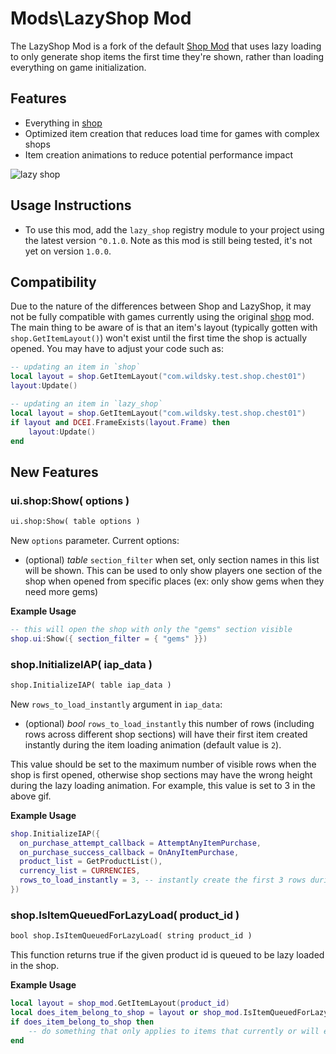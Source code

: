 

# Mods\LazyShop Mod

The LazyShop Mod is a fork of the default [Shop Mod](https://wiki.editor.funovus.com/master/Mods-IAP-Shop-Mod) that uses lazy loading to only generate shop items the first time they're shown, rather than loading everything on game initialization.

## Features
- Everything in [shop](https://wiki.editor.funovus.com/master/Mods-IAP-Shop-Mod)
- Optimized item creation that reduces load time for games with complex shops
- Item creation animations to reduce potential performance impact


![lazy shop](https://user-images.githubusercontent.com/56179276/187561854-70f09052-a253-49a0-ae3d-b0a33dec310b.gif)


## Usage Instructions
- To use this mod, add the `lazy_shop` registry module to your project using the latest version `^0.1.0`. Note as this mod is still being tested, it's not yet on version `1.0.0`.

## Compatibility 
Due to the nature of the differences between Shop and LazyShop, it may not be fully compatible with games currently using the original [shop](https://wiki.editor.funovus.com/master/Mods-IAP-Shop-Mod) mod. The main thing to be aware of is that an item's layout (typically gotten with `shop.GetItemLayout()`) won't exist until the first time the shop is actually opened. You may have to adjust your code such as:

```lua
-- updating an item in `shop`
local layout = shop.GetItemLayout("com.wildsky.test.shop.chest01")
layout:Update()

-- updating an item in `lazy_shop`
local layout = shop.GetItemLayout("com.wildsky.test.shop.chest01")
if layout and DCEI.FrameExists(layout.Frame) then
    layout:Update()
end
```


## New Features
### ui.shop:Show( options )
```md
ui.shop:Show( table options )
```
New `options` parameter. Current options:
  - (optional) *table* `section_filter` when set, only section names in this list will be shown. This can be used to only show players one section of the shop when opened from specific places (ex: only show gems when they need more gems)

**Example Usage**
```lua
-- this will open the shop with only the "gems" section visible
shop.ui:Show({ section_filter = { "gems" }})
```

### shop.InitializeIAP( iap_data )
```md
shop.InitializeIAP( table iap_data )
```
New `rows_to_load_instantly` argument in `iap_data`:
- (optional) *bool* `rows_to_load_instantly` this number of rows (including rows across different shop sections) will have their first item created instantly during the item loading animation (default value is `2`). 

This value should be set to the maximum number of visible rows when the shop is first opened, otherwise shop sections may have the wrong height during the lazy loading animation. For example, this value is set to 3 in the above gif.

**Example Usage**
```lua
shop.InitializeIAP({
  on_purchase_attempt_callback = AttemptAnyItemPurchase,
  on_purchase_success_callback = OnAnyItemPurchase,
  product_list = GetProductList(),
  currency_list = CURRENCIES,
  rows_to_load_instantly = 3, -- instantly create the first 3 rows during lazy loading
})
```

### shop.IsItemQueuedForLazyLoad( product_id )
```md
bool shop.IsItemQueuedForLazyLoad( string product_id )
```
This function returns true if the given product id is queued to be lazy loaded in the shop.

**Example Usage**
```lua
local layout = shop_mod.GetItemLayout(product_id)
local does_item_belong_to_shop = layout or shop_mod.IsItemQueuedForLazyLoad(product_id)
if does_item_belong_to_shop then
    -- do something that only applies to items that currently or will exist in the shop (but NOT in a popup), such as check if it should contribute to showing a shop pip
end
```